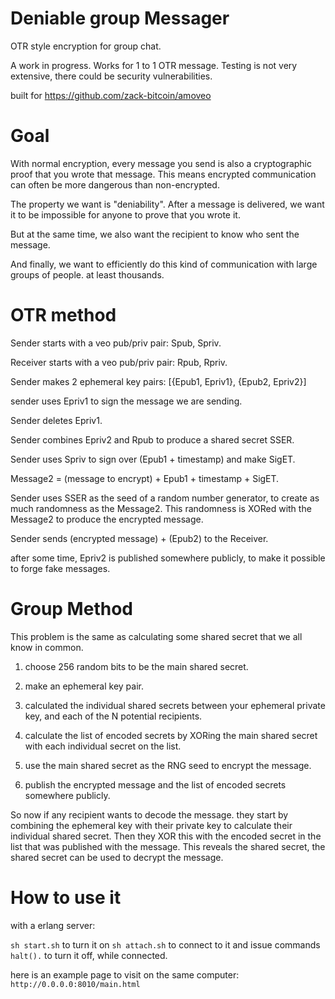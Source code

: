 Deniable group Messager
=======

OTR style encryption for group chat.

A work in progress.
Works for 1 to 1 OTR message.
Testing is not very extensive, there could be security vulnerabilities.

built for https://github.com/zack-bitcoin/amoveo

Goal
========

With normal encryption, every message you send is also a cryptographic proof that you wrote that message.
This means encrypted communication can often be more dangerous than non-encrypted.

The property we want is "deniability".
After a message is delivered, we want it to be impossible for anyone to prove that you wrote it.

But at the same time, we also want the recipient to know who sent the message.

And finally, we want to efficiently do this kind of communication with large groups of people. at least thousands.

OTR method
=========

Sender starts with a veo pub/priv pair: Spub, Spriv.

Receiver starts with a veo pub/priv pair: Rpub, Rpriv.

Sender makes 2 ephemeral key pairs: [{Epub1, Epriv1}, {Epub2, Epriv2}]

sender uses Epriv1 to sign the message we are sending. 

Sender deletes Epriv1.

Sender combines Epriv2 and Rpub to produce a shared secret SSER.

Sender uses Spriv to sign over (Epub1 + timestamp) and make SigET.

Message2 = (message to encrypt) + Epub1 + timestamp + SigET.

Sender uses SSER as the seed of a random number generator, to create as much randomness as the Message2. This randomness is XORed with the Message2 to produce the encrypted message.

Sender sends (encrypted message) + (Epub2) to the Receiver.

after some time, Epriv2 is published somewhere publicly, to make it possible to forge fake messages.

Group Method
===========

This problem is the same as calculating some shared secret that we all know in common.

1) choose 256 random bits to be the main shared secret.

2) make an ephemeral key pair.

3) calculated the individual shared secrets between your ephemeral private key, and each of the N potential recipients.

4) calculate the list of encoded secrets by XORing the main shared secret with each individual secret on the list.

5) use the main shared secret as the RNG seed to encrypt the message.

6) publish the encrypted message and the list of encoded secrets somewhere publicly.

So now if any recipient wants to decode the message. they start by combining the ephemeral key with their private key to calculate their individual shared secret.
Then they XOR this with the encoded secret in the list that was published with the message.
This reveals the shared secret, the shared secret can be used to decrypt the message.



How to use it
=========

with a erlang server:

`sh start.sh` to turn it on
`sh attach.sh` to connect to it and issue commands
`halt().` to turn it off, while connected.


here is an example page to visit on the same computer: `http://0.0.0.0:8010/main.html`
